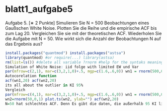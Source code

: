 # blatt1\_aufgabe5

Aufgabe 5. \[∗ 2 Punkte\] Simulieren Sie N = 500 Beobachtungen eines Gaußschen White Noise. Plotten Sie die Reihe und die empirische ACF bis zum Lag 20. Vergleichen Sie sie mit der theoretischen ACF. Wiederholen Sie die Aufgabe mit N = 50. Wie wirkt sich die Anzahl der Beobachtungen N auf das Ergebnis aus?

```r
install.packages("quantmod") install.packages("astsa")
library(quantmod) #or require(...) library(astsa)
rm(list=ls()) #delete all variable ?rnorm #help for the syntaks meaning
Simulation of White Noise: iid folge with limited EW und Var
par(mfrow=c(2,1), mar=c(3,2,1,0)+.5, mgp=c(1.6,.6,0)) wn1 = rnorm(500,0,1) plot.ts(wn1, main="Gausschen White noise", ylab="") wn2=rnorm(50,0,1) plot.ts(wn2, ylab="")
Autocorelation function
acf(wn1,20) acf(wn2,20)
its all about the outlier in KI 95%
Vergleich
par(mfrow=c(4,1), mar=c(3,2,1,0)+.5, mgp=c(1.6,.6,0)) wn1 = rnorm(500,0,1) plot.ts(wn1, main="Gausschen White noise", ylab="") acf(wn1,20)
wn2=rnorm(50,0,1) plot.ts(wn2, ylab="") acf(wn2,20)
N=50 hat schlechtes ACF. Denn Es gibt die daten, die außerhalb 95 KI liegt
```

